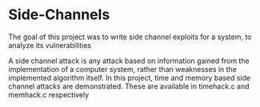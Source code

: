 # Side-Channels

The goal of this project was to write side channel exploits for a system, to analyze its vulnerabilities

A side channel attack is any attack based on information gained from the implementation of a computer system, rather 
than weaknesses in the implemented algorithm itself. In this project, time and memory based side channel attacks are 
demonstrated. These are available in timehack.c and memhack.c respectively
